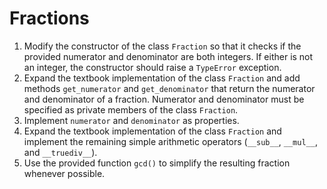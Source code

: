 # Fractions

1. Modify the constructor of the class `Fraction` so that it checks if the provided numerator and denominator are both integers. If either is not an integer, the constructor should raise a `TypeError` exception.
1. Expand the textbook implementation of the class `Fraction` and add methods `get_numerator` and `get_denominator` that return the numerator and denominator of a fraction. Numerator and denominator must be specified as private members of the class `Fraction`.
1. Implement `numerator` and `denominator` as properties.
1. Expand the textbook implementation of the class `Fraction` and implement the remaining simple arithmetic operators (`__sub__`, `__mul__`, and `__truediv__`).
1. Use the provided function `gcd()` to simplify the resulting fraction whenever possible.
